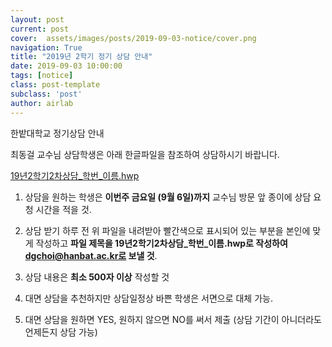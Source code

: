 ```yaml
---
layout: post
current: post
cover:  assets/images/posts/2019-09-03-notice/cover.png
navigation: True
title: "2019년 2학기 정기 상담 안내"
date: 2019-09-03 10:00:00
tags: [notice]
class: post-template
subclass: 'post'
author: airlab
---
```


한밭대학교 정기상담 안내

최동걸 교수님 상담학생은 아래 한글파일을 참조하여 상담하시기 바랍니다.

<a href="/assets/post-files/2019-09-03-notice/19년2학기2차상담_학번_이름.hwp" target="_blank">19년2학기2차상담_학번_이름.hwp</a>

1. 상담을 원하는 학생은 **이번주 금요일 (9월 6일)까지** 교수님 방문 앞 종이에 상담 요청 시간을 적을 것.
2. 상담 받기 하루 전 위 파일을 내려받아 빨간색으로 표시되어 있는 부분을 본인에 맞게 작성하고 **파일 제목을 19년2학기2차상담_학번_이름.hwp로 작성하여 dgchoi@hanbat.ac.kr로 보낼 것**.
3. 상담 내용은 **최소 500자 이상** 작성할 것

4. 대면 상담을 추천하지만 상담일정상 바쁜 학생은 서면으로 대체 가능.
5. 대면 상담을 원하면 YES, 원하지 않으면 NO를 써서 제출 (상담 기간이 아니더라도 언제든지 상담 가능)